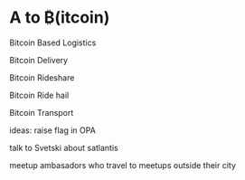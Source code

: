 # A to ₿(itcoin)
Bitcoin Based Logistics

Bitcoin Delivery

Bitcoin Rideshare

Bitcoin Ride hail

Bitcoin Transport


ideas: raise flag in OPA

talk to Svetski about satlantis

meetup ambasadors who travel to meetups outside their city
